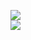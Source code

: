 [![](https://img.shields.io/badge/Made%20With-Github%20Spray-lightgrey.svg?style=for-the-badge&logo=github)](https://github.com/Annihil/github-spray#11671)  
[![](https://i.imgur.com/2DrTn0Z.gif)](https://github.com/Annihil/github-spray)